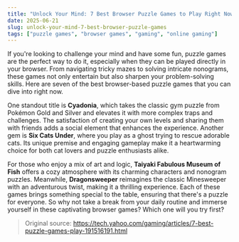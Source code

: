 ```yaml
---
title: "Unlock Your Mind: 7 Best Browser Puzzle Games to Play Right Now"
date: 2025-06-21
slug: unlock-your-mind-7-best-browser-puzzle-games
tags: ["puzzle games", "browser games", "gaming", "online gaming"]
---
```


If you're looking to challenge your mind and have some fun, puzzle games are the perfect way to do it, especially when they can be played directly in your browser. From navigating tricky mazes to solving intricate nonograms, these games not only entertain but also sharpen your problem-solving skills. Here are seven of the best browser-based puzzle games that you can dive into right now.

One standout title is **Cyadonia**, which takes the classic gym puzzle from Pokémon Gold and Silver and elevates it with more complex traps and challenges. The satisfaction of creating your own levels and sharing them with friends adds a social element that enhances the experience. Another gem is **Six Cats Under**, where you play as a ghost trying to rescue adorable cats. Its unique premise and engaging gameplay make it a heartwarming choice for both cat lovers and puzzle enthusiasts alike.

For those who enjoy a mix of art and logic, **Taiyaki Fabulous Museum of Fish** offers a cozy atmosphere with its charming characters and nonogram puzzles. Meanwhile, **Dragonsweeper** reimagines the classic Minesweeper with an adventurous twist, making it a thrilling experience. Each of these games brings something special to the table, ensuring that there's a puzzle for everyone. So why not take a break from your daily routine and immerse yourself in these captivating browser games? Which one will you try first?

> Original source: https://tech.yahoo.com/gaming/articles/7-best-puzzle-games-play-191516191.html